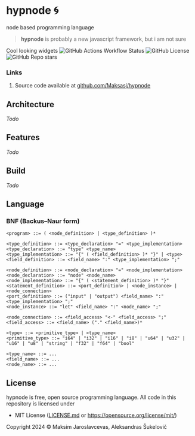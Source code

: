 # hypnode 🌀 

node based programming language

> **hypnode** is probably a new javascript framework, but i am not sure

Cool looking widgets
![GitHub Actions Workflow Status](https://img.shields.io/github/actions/workflow/status/Maksasj/hypnode/test.yml?logo=github&label=build)
![GitHub License](https://img.shields.io/github/license/Maksasj/hypnode)
![GitHub Repo stars](https://img.shields.io/github/stars/Maksasj/hypnode?style=flat)

### Links
1. Source code available at [github.com/Maksasj/hypnode](https://github.com/Maksasj/hypnode)

## Architecture
*Todo*

## Features
*Todo*

## Build
*Todo*

## Language

### BNF (Backus–Naur form)
```bnf
<program> ::= ( <node_definition> | <type_definition> )*

<type_definition> ::= <type_declaration> "=" <type_implementation>
<type_declaration> ::= "type" <type_name>
<type_implementation> ::= "{" ( <field_definition> )* "}" | <type>
<field_definition> ::= <field_name> ":" <type_implementation> ";"

<node_definition> ::= <node_declaration> "=" <node_implementation>
<node_declaration> ::= "node" <node_name>
<node_implementation> ::= "{" ( <statement_definition> )* "}"
<statement_definition> ::= <port_definition> | <node_instance> | <node_connection>
<port_definition> ::= ("input" | "output") <field_name> ":" <type_implementation> ";"
<node_instance> ::= "let" <field_name> ":" <node_name> ";"

<node_connection> ::= <field_access> "<-" <field_access> ";"
<field_access> ::= <field_name> ("." <field_name>)*

<type> ::= <primitive_type> | <type_name>
<primitive_type> ::= "i64" | "i32" | "i16" | "i8" | "u64" | "u32" | "u16" | "u8" | "string" | "f32" | "f64" | "bool"

<type_name> ::= ...
<field_name> ::= ...
<node_name> ::= ...
```

## License
hypnode is free, open source programming language. All code in this repository is licensed under
- MIT License ([LICENSE.md](https://github.com/Maksasj/hypnode/blob/master/LICENSE.md) or https://opensource.org/license/mit/)

Copyright 2024 © Maksim Jaroslavcevas, Aleksandras Šukelovič 